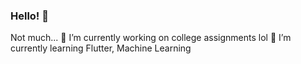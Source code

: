 ### Hello! 👋
Not much...
🔭 I’m currently working on college assignments lol
🌱 I’m currently learning Flutter, Machine Learning
